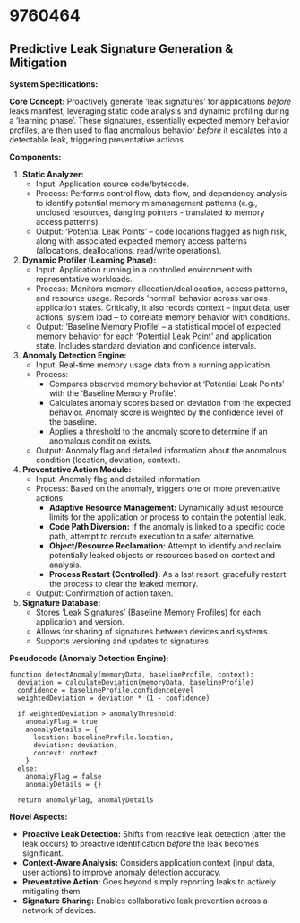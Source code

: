 # 9760464

## Predictive Leak Signature Generation & Mitigation

**System Specifications:**

**Core Concept:** Proactively generate ‘leak signatures’ for applications *before* leaks manifest, leveraging static code analysis and dynamic profiling during a ‘learning phase’. These signatures, essentially expected memory behavior profiles, are then used to flag anomalous behavior *before* it escalates into a detectable leak, triggering preventative actions.

**Components:**

1.  **Static Analyzer:** 
    *   Input: Application source code/bytecode.
    *   Process: Performs control flow, data flow, and dependency analysis to identify potential memory mismanagement patterns (e.g., unclosed resources, dangling pointers - translated to memory access patterns).
    *   Output: ‘Potential Leak Points’ – code locations flagged as high risk, along with associated expected memory access patterns (allocations, deallocations, read/write operations).
2.  **Dynamic Profiler (Learning Phase):**
    *   Input: Application running in a controlled environment with representative workloads.
    *   Process: Monitors memory allocation/deallocation, access patterns, and resource usage.  Records 'normal' behavior across various application states. Critically, it also records context – input data, user actions, system load – to correlate memory behavior with conditions.
    *   Output: ‘Baseline Memory Profile’ – a statistical model of expected memory behavior for each ‘Potential Leak Point’ and application state. Includes standard deviation and confidence intervals.
3.  **Anomaly Detection Engine:**
    *   Input: Real-time memory usage data from a running application.
    *   Process:
        *   Compares observed memory behavior at ‘Potential Leak Points’ with the ‘Baseline Memory Profile’.
        *   Calculates anomaly scores based on deviation from the expected behavior.  Anomaly score is weighted by the confidence level of the baseline.
        *   Applies a threshold to the anomaly score to determine if an anomalous condition exists.
    *   Output: Anomaly flag and detailed information about the anomalous condition (location, deviation, context).
4.  **Preventative Action Module:**
    *   Input: Anomaly flag and detailed information.
    *   Process: Based on the anomaly, triggers one or more preventative actions:
        *   **Adaptive Resource Management:**  Dynamically adjust resource limits for the application or process to contain the potential leak.
        *   **Code Path Diversion:**  If the anomaly is linked to a specific code path, attempt to reroute execution to a safer alternative.
        *   **Object/Resource Reclamation:**  Attempt to identify and reclaim potentially leaked objects or resources based on context and analysis.
        *   **Process Restart (Controlled):** As a last resort, gracefully restart the process to clear the leaked memory.
    *   Output: Confirmation of action taken.
5.  **Signature Database:**
    *   Stores ‘Leak Signatures’ (Baseline Memory Profiles) for each application and version.
    *   Allows for sharing of signatures between devices and systems.
    *   Supports versioning and updates to signatures.

**Pseudocode (Anomaly Detection Engine):**

```
function detectAnomaly(memoryData, baselineProfile, context):
  deviation = calculateDeviation(memoryData, baselineProfile)
  confidence = baselineProfile.confidenceLevel
  weightedDeviation = deviation * (1 - confidence)

  if weightedDeviation > anomalyThreshold:
    anomalyFlag = true
    anomalyDetails = {
      location: baselineProfile.location,
      deviation: deviation,
      context: context
    }
  else:
    anomalyFlag = false
    anomalyDetails = {}

  return anomalyFlag, anomalyDetails
```

**Novel Aspects:**

*   **Proactive Leak Detection:**  Shifts from reactive leak detection (after the leak occurs) to proactive identification *before* the leak becomes significant.
*   **Context-Aware Analysis:** Considers application context (input data, user actions) to improve anomaly detection accuracy.
*   **Preventative Action:**  Goes beyond simply reporting leaks to actively mitigating them.
*   **Signature Sharing:** Enables collaborative leak prevention across a network of devices.